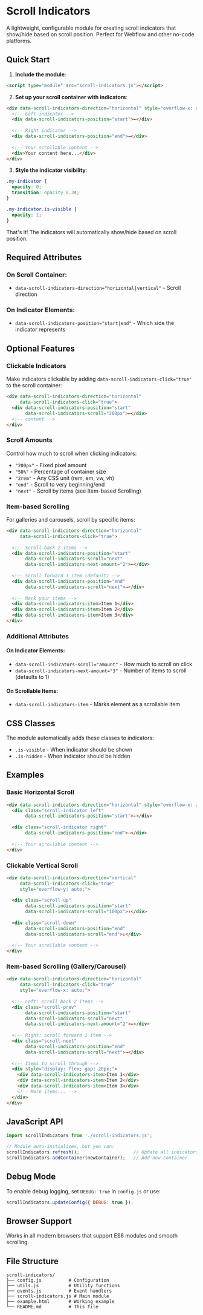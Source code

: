 # Scroll Indicators

A lightweight, configurable module for creating scroll indicators that show/hide based on scroll position. Perfect for Webflow and other no-code platforms.

## Quick Start

1. **Include the module**:
```html
<script type="module" src="scroll-indicators.js"></script>
```

2. **Set up your scroll container with indicators**:
```html
<div data-scroll-indicators-direction="horizontal" style="overflow-x: auto;">
  <!-- Left indicator -->
  <div data-scroll-indicators-position="start">←</div>
  
  <!-- Right indicator -->
  <div data-scroll-indicators-position="end">→</div>
  
  <!-- Your scrollable content -->
  <div>Your content here...</div>
</div>
```

3. **Style the indicator visibility**:
```css
.my-indicator {
  opacity: 0;
  transition: opacity 0.3s;
}

.my-indicator.is-visible {
  opacity: 1;
}
```

That's it! The indicators will automatically show/hide based on scroll position.

## Required Attributes

### On Scroll Container:
- `data-scroll-indicators-direction="horizontal|vertical"` - Scroll direction

### On Indicator Elements:
- `data-scroll-indicators-position="start|end"` - Which side the indicator represents

## Optional Features

### Clickable Indicators

Make indicators clickable by adding `data-scroll-indicators-click="true"` to the scroll container:

```html
<div data-scroll-indicators-direction="horizontal" 
     data-scroll-indicators-click="true">
  <div data-scroll-indicators-position="start"
       data-scroll-indicators-scroll="200px">←</div>
  <!-- content -->
</div>
```

### Scroll Amounts

Control how much to scroll when clicking indicators:

- `"200px"` - Fixed pixel amount
- `"50%"` - Percentage of container size
- `"2rem"` - Any CSS unit (rem, em, vw, vh)
- `"end"` - Scroll to very beginning/end
- `"next"` - Scroll by items (see Item-based Scrolling)

### Item-based Scrolling

For galleries and carousels, scroll by specific items:

```html
<div data-scroll-indicators-direction="horizontal" 
     data-scroll-indicators-click="true">
  
  <!-- Scroll back 2 items -->
  <div data-scroll-indicators-position="start"
       data-scroll-indicators-scroll="next"
       data-scroll-indicators-next-amount="2">←</div>
  
  <!-- Scroll forward 1 item (default) -->
  <div data-scroll-indicators-position="end"
       data-scroll-indicators-scroll="next">→</div>
  
  <!-- Mark your items -->
  <div data-scroll-indicators-item>Item 1</div>
  <div data-scroll-indicators-item>Item 2</div>
  <div data-scroll-indicators-item>Item 3</div>
</div>
```

### Additional Attributes

#### On Indicator Elements:
- `data-scroll-indicators-scroll="amount"` - How much to scroll on click
- `data-scroll-indicators-next-amount="3"` - Number of items to scroll (defaults to 1)

#### On Scrollable Items:
- `data-scroll-indicators-item` - Marks element as a scrollable item

## CSS Classes

The module automatically adds these classes to indicators:

- `.is-visible` - When indicator should be shown
- `.is-hidden` - When indicator should be hidden

## Examples

### Basic Horizontal Scroll
```html
<div data-scroll-indicators-direction="horizontal" style="overflow-x: auto;">
  <div class="scroll-indicator left" 
       data-scroll-indicators-position="start">←</div>
  
  <div class="scroll-indicator right"
       data-scroll-indicators-position="end">→</div>
  
  <!-- Your scrollable content -->
</div>
```

### Clickable Vertical Scroll
```html
<div data-scroll-indicators-direction="vertical" 
     data-scroll-indicators-click="true" 
     style="overflow-y: auto;">
     
  <div class="scroll-up"
       data-scroll-indicators-position="start"
       data-scroll-indicators-scroll="100px">↑</div>
  
  <div class="scroll-down"
       data-scroll-indicators-position="end" 
       data-scroll-indicators-scroll="end">↓</div>
  
  <!-- Your scrollable content -->
</div>
```

### Item-based Scrolling (Gallery/Carousel)
```html
<div data-scroll-indicators-direction="horizontal" 
     data-scroll-indicators-click="true" 
     style="overflow-x: auto;">
     
  <!-- Left: scroll back 2 items -->
  <div class="scroll-prev"
       data-scroll-indicators-position="start"
       data-scroll-indicators-scroll="next"
       data-scroll-indicators-next-amount="2">←</div>
  
  <!-- Right: scroll forward 1 item -->
  <div class="scroll-next"
       data-scroll-indicators-position="end"
       data-scroll-indicators-scroll="next">→</div>
  
  <!-- Items to scroll through -->
  <div style="display: flex; gap: 20px;">
    <div data-scroll-indicators-item>Item 1</div>
    <div data-scroll-indicators-item>Item 2</div>
    <div data-scroll-indicators-item>Item 3</div>
    <!-- More items... -->
  </div>
</div>
```

## JavaScript API

```javascript
import scrollIndicators from './scroll-indicators.js';

// Module auto-initializes, but you can:
scrollIndicators.refresh();                    // Update all indicators
scrollIndicators.addContainer(newContainer);   // Add new container
```

## Debug Mode

To enable debug logging, set `DEBUG: true` in `config.js` or use:

```javascript
scrollIndicators.updateConfig({ DEBUG: true });
```

## Browser Support

Works in all modern browsers that support ES6 modules and smooth scrolling.

## File Structure

```
scroll-indicators/
├── config.js          # Configuration
├── utils.js           # Utility functions  
├── events.js          # Event handlers
├── scroll-indicators.js # Main module
├── example.html       # Working example
└── README.md          # This file
```